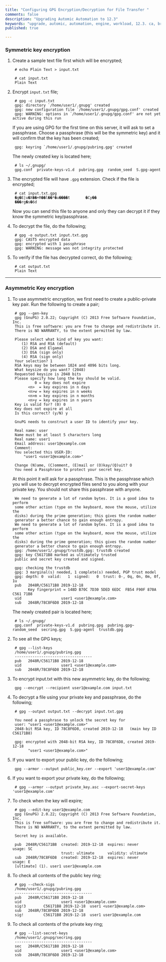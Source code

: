 ```yaml
---
title: "Configuring GPG Encryption/Decryption for File Transfer "
comments: false
description: "Upgrading Automic Automation to 12.3"
keywords: "upgrade, automic, automation, engine, workload, 12.3. ca, broadcom"
published: true

---
```


### Symmetric key encryption 
1. Create a sample text file first which will be encrypted;

        # echo Plain Text > input.txt
        
        # cat input.txt 
        Plain Text

2. Encrypt `input.txt` file;

        # gpg -c input.txt
        gpg: directory `/home/user1/.gnupg' created
        gpg: new configuration file `/home/user1/.gnupg/gpg.conf' created
        gpg: WARNING: options in `/home/user1/.gnupg/gpg.conf' are not yet active during this run

    If you are using GPG for the first time on this server, it will ask to set a passphrase. Choose a passphrase (this will be the symmetric key) and it will confirm that the key has been created;

        gpg: keyring `/home/user1/.gnupg/pubring.gpg' created

    The newly created key is located here;
        
        # ls ~/.gnupg/
        gpg.conf  private-keys-v1.d  pubring.gpg  random_seed  S.gpg-agent

3. The encrypted file will have `.gpg` extension. Check if the file is encrypted;

        # cat input.txt.gpg 
        �g�E|u�X��+R��l��*�u����t       �Cy��
        ���rg�s�6d

    Now you can send this file to anyone and only they can decrypt it if they know the symmetric key/passphrase.

4. To decrypt the file, do the following;

        # gpg -o output.txt input.txt.gpg 
        gpg: CAST5 encrypted data
        gpg: encrypted with 1 passphrase
        gpg: WARNING: message was not integrity protected

5. To verify if the file has decrypted correct, do the following;  

        # cat output.txt
        Plain Text

---

### Asymmetric Key encryption 
1. To use asymmetric encryption, we first need to create a public-private key pair. Run the following to create a pair;

        # gpg --gen-key
        gpg (GnuPG) 2.0.22; Copyright (C) 2013 Free Software Foundation, Inc.
        This is free software: you are free to change and redistribute it.
        There is NO WARRANTY, to the extent permitted by law.

        Please select what kind of key you want:
           (1) RSA and RSA (default)
           (2) DSA and Elgamal
           (3) DSA (sign only)
           (4) RSA (sign only)
        Your selection? 1
        RSA keys may be between 1024 and 4096 bits long.
        What keysize do you want? (2048) 
        Requested keysize is 2048 bits
        Please specify how long the key should be valid.
                 0 = key does not expire
              <n>  = key expires in n days
              <n>w = key expires in n weeks
              <n>m = key expires in n months
              <n>y = key expires in n years
        Key is valid for? (0) 0
        Key does not expire at all
        Is this correct? (y/N) y

        GnuPG needs to construct a user ID to identify your key.

        Real name: user
        Name must be at least 5 characters long
        Real name: user1
        Email address: user1@example.com
        Comment: 
        You selected this USER-ID:
            "user1 <user1@example.com>"

        Change (N)ame, (C)omment, (E)mail or (O)kay/(Q)uit? O
        You need a Passphrase to protect your secret key.

    At this point it will ask for a passphrase. This is the passphrase which you will use to decrypt encrypted files send to you along with your private key. You should not share this passphrase with anyone.

        We need to generate a lot of random bytes. It is a good idea to perform
        some other action (type on the keyboard, move the mouse, utilize the
        disks) during the prime generation; this gives the random number
        generator a better chance to gain enough entropy.
        We need to generate a lot of random bytes. It is a good idea to perform
        some other action (type on the keyboard, move the mouse, utilize the
        disks) during the prime generation; this gives the random number
        generator a better chance to gain enough entropy.
        gpg: /home/user1/.gnupg/trustdb.gpg: trustdb created
        gpg: key C56171B8 marked as ultimately trusted
        public and secret key created and signed.

        gpg: checking the trustdb
        gpg: 3 marginal(s) needed, 1 complete(s) needed, PGP trust model
        gpg: depth: 0  valid:   1  signed:   0  trust: 0-, 0q, 0n, 0m, 0f, 1u
        pub   2048R/C56171B8 2019-12-18   
              Key fingerprint = 148D B70C 7D30 5DED 6EDC  FB54 F90F 870A C561 71B8
        uid                  user1 <user1@example.com>
        sub   2048R/78C8F6D8 2019-12-18   

    The newly created pair is located here;
    
        # ls ~/.gnupg/
        gpg.conf  private-keys-v1.d  pubring.gpg  pubring.gpg~  random_seed  secring.gpg  S.gpg-agent  trustdb.gpg

2. To see all the GPG keys;

        # gpg --list-keys
        /home/user1/.gnupg/pubring.gpg
        -----------------------------------
        pub   2048R/C56171B8 2019-12-18   
        uid                  user1 <user1@example.com>
        sub   2048R/78C8F6D8 2019-12-18   

3. To encrypt input.txt with this new asymmetric key, do the following;

        gpg --encrypt --recipient user1@example.com input.txt

4. To decrypt a file using your private key and passphrase, do the following;

        # gpg --output output.txt --decrypt input.txt.gpg 

        You need a passphrase to unlock the secret key for
        user: "user1 <user1@example.com>"
        2048-bit RSA key, ID 78C8F6D8, created 2019-12-18   (main key ID C56171B8)

        gpg: encrypted with 2048-bit RSA key, ID 78C8F6D8, created 2019-12-18   
              "user1 <user1@example.com>"

5. If you want to export your public key, do the following; 

        gpg --armor --output public_key.cer --export 'user1@example.com'

6. If you want to export your private key, do the following;  

        # gpg --armor --output private_key.asc --export-secret-keys 'user1@example.com'

7. To check when the key will expire;  

        # gpg --edit-key user1@example.com
        gpg (GnuPG) 2.0.22; Copyright (C) 2013 Free Software Foundation, Inc.
        This is free software: you are free to change and redistribute it.
        There is NO WARRANTY, to the extent permitted by law.

        Secret key is available.

        pub  2048R/C56171B8  created: 2019-12-18  expires: never       usage: SC  
                             trust: ultimate      validity: ultimate
        sub  2048R/78C8F6D8  created: 2019-12-18  expires: never       usage: E   
        [ultimate] (1). user1 user1@example.com

8. To check all contents of the public key ring;

        # gpg --check-sigs
        /home/user1/.gnupg/pubring.gpg
        -----------------------------------
        pub   2048R/C56171B8 2019-12-18   
        uid                  user1 <user1@example.com>
        sig!3        C56171B8 2019-12-18  user1 <user1@example.com>
        sub   2048R/78C8F6D8 2019-12-18  
        sig!         C56171B8 2019-12-18  user1 user1@example.com

9. To check all contents of the private key ring;

        # gpg --list-secret-keys
        /home/user1/.gnupg/secring.gpg
        -----------------------------------
        sec   2048R/C56171B8 2019-12-18  
        uid                  user1 <user1@example.com>
        ssb   2048R/78C8F6D8 2019-12-18  

